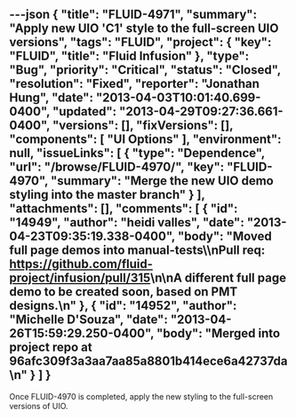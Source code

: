 ---json
{
  "title": "FLUID-4971",
  "summary": "Apply new UIO 'C1' style to the full-screen UIO versions",
  "tags": "FLUID",
  "project": {
    "key": "FLUID",
    "title": "Fluid Infusion"
  },
  "type": "Bug",
  "priority": "Critical",
  "status": "Closed",
  "resolution": "Fixed",
  "reporter": "Jonathan Hung",
  "date": "2013-04-03T10:01:40.699-0400",
  "updated": "2013-04-29T09:27:36.661-0400",
  "versions": [],
  "fixVersions": [],
  "components": [
    "UI Options"
  ],
  "environment": null,
  "issueLinks": [
    {
      "type": "Dependence",
      "url": "/browse/FLUID-4970/",
      "key": "FLUID-4970",
      "summary": "Merge the new UIO demo styling into the master branch"
    }
  ],
  "attachments": [],
  "comments": [
    {
      "id": "14949",
      "author": "heidi valles",
      "date": "2013-04-23T09:35:19.338-0400",
      "body": "Moved full page demos into manual-tests\\\nPull req: <https://github.com/fluid-project/infusion/pull/315>\n\nA different full page demo to be created soon, based on PMT designs.\n"
    },
    {
      "id": "14952",
      "author": "Michelle D'Souza",
      "date": "2013-04-26T15:59:29.250-0400",
      "body": "Merged into project repo at 96afc309f3a3aa7aa85a8801b414ece6a42737da\n"
    }
  ]
}
---
Once FLUID-4970 is completed, apply the new styling to the full-screen versions of UIO.

        